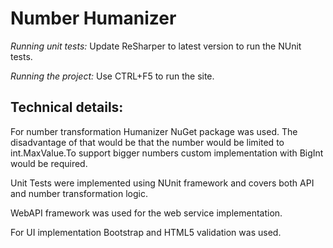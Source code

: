 # Number Humanizer

*Running unit tests:*
Update ReSharper to latest version to run the NUnit tests.

*Running the project:*
Use CTRL+F5 to run the site.

## Technical details:

For number transformation Humanizer NuGet package was used. The disadvantage of that would be that the number would be limited to int.MaxValue.To support bigger numbers custom implementation with BigInt would be required.

Unit Tests were implemented using NUnit framework and covers both API and number transformation logic.

WebAPI framework was used for the web service implementation.

For UI implementation Bootstrap and HTML5 validation was used.

